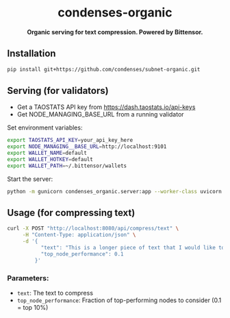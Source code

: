 <br /><br />
<div align="center">
  <h1 align="center">condenses-organic</h1>
  <h4 align="center"> Organic serving for text compression. Powered by Bittensor.</div>


## Installation

```bash
pip install git+https://github.com/condenses/subnet-organic.git
```

## Serving (for validators)

- Get a TAOSTATS API key from https://dash.taostats.io/api-keys
- Get NODE_MANAGING_BASE_URL from a running validator

Set environment variables:

```bash
export TAOSTATS_API_KEY=your_api_key_here
export NODE_MANAGING__BASE_URL=http://localhost:9101
export WALLET_NAME=default
export WALLET_HOTKEY=default
export WALLET_PATH=~/.bittensor/wallets
```

Start the server:

```bash
python -m gunicorn condenses_organic.server:app --worker-class uvicorn.workers.UvicornWorker --bind 0.0.0.0:8080
```

## Usage (for compressing text)

```bash
curl -X POST "http://localhost:8080/api/compress/text" \
     -H "Content-Type: application/json" \
     -d '{
           "text": "This is a longer piece of text that I would like to compress using the API.",
           "top_node_performance": 0.1
         }'
```

### Parameters:
- `text`: The text to compress
- `top_node_performance`: Fraction of top-performing nodes to consider (0.1 = top 10%)
